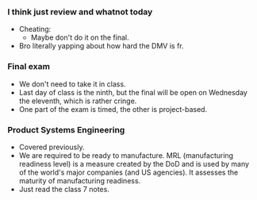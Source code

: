 ### I think just review and whatnot today
- Cheating:
	- Maybe don't do it on the final.
- Bro literally yapping about how hard the DMV is fr.

### Final exam
- We don't need to take it in class.
- Last day of class is the ninth, but the final will be open on Wednesday the eleventh, which is rather cringe.
- One part of the exam is timed, the other is project-based.

### Product Systems Engineering
- Covered previously.
- We are required to be ready to manufacture. MRL (manufacturing readiness level) is a measure created by the DoD and is used by many of the world's major companies (and US agencies). It assesses the maturity of manufacturing readiness.
- Just read the class 7 notes.